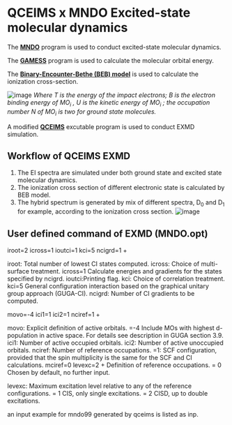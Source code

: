# QCEIMS x MNDO Excited-state molecular dynamics

The **[MNDO](https://www.kofo.mpg.de/en/institute/history/1993-to-present/theoretical-chemistry)** program is used to conduct excited-state molecular dynamics.

The **[GAMESS](https://www.msg.chem.iastate.edu/gamess/)** program is used to calculate the molecular orbital energy.

The **[Binary-Encounter-Bethe (BEB) model](https://physics.nist.gov/PhysRefData/Ionization/intro.html)** is used to calculate the ionization cross-section.

![image](https://user-images.githubusercontent.com/30486093/147526011-6021876e-d079-4ddb-82fb-44bbe74d810b.png)
*Where T is the energy of the impact electrons; B is the electron binding energy of MO<sub>i</sub> , U is the kinetic energy of MO<sub>i</sub> ; the occupation number N of MO<sub>i</sub> is two for ground state molecules.*

A modified **[QCEIMS](QCEIM_module/qceims_mndo)** excutable program is used to conduct EXMD simulation.
## Workflow of QCEIMS EXMD
1) The EI spectra are simulated under both ground state and excited state molecular dynamics.
2) The ionization cross section of different electronic state is calculated by BEB model.
3) The hybrid spectrum is generated by mix of different spectra, D<sub>0</sub> and D<sub>1</sub> for example, according to the ionization cross section.
![image](https://user-images.githubusercontent.com/30486093/147525775-8c71fe9d-691d-41e7-a1cf-63e72aa6fbf3.png)


## User defined command of EXMD (MNDO.opt)
iroot=2 icross=1 ioutci=1 kci=5 ncigrd=1 +

  iroot: Total number of lowest CI states computed.
  icross: Choice of multi-surface treatment.
    icross=1 Calculate energies and gradients for the states
        specified by ncigrd.
  ioutci:Printing flag.
  kci: Choice of correlation treatment.
    kci=5 General configuration interaction based on the
        graphical unitary group approach (GUGA-CI).
  ncigrd: Number of CI gradients to be computed.

movo=-4 ici1=1 ici2=1 nciref=1 +

  movo: Explicit definition of active orbitals.
    =-4 Include MOs with highest d-population in active space.
      For details see description in GUGA section 3.9.
  ici1: Number of active occupied orbitals.
  ici2: Number of active unoccupied orbitals.
  nciref: Number of reference occupations.
    =1: SCF configuration, provided that the spin
    multiplicity is the same for the SCF and CI calculations.
mciref=0 levexc=2 +
  Definition of reference occupations.
        = 0 Chosen by default, no further input.

  levexc: Maximum excitation level relative to any of the reference
          configurations.
          = 1 CIS, only single excitations.
          = 2 CISD, up to double excitations.

an input example for mndo99 generated by qceims is listed as inp.
